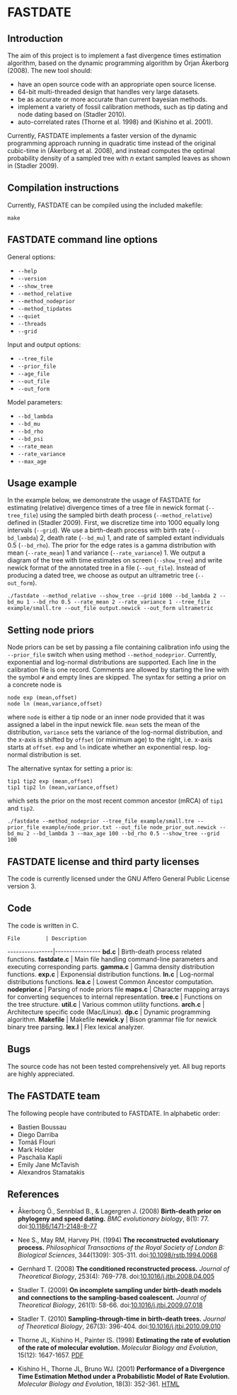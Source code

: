 # FASTDATE

## Introduction

The aim of this project is to implement a fast divergence times estimation
algorithm, based on the dynamic programming algorithm by &Ouml;rjan
&Aring;kerborg (2008). The new tool should:

* have an open source code with an appropriate open source license.
* 64-bit multi-threaded design that handles very large datasets.
* be as accurate or more accurate than current bayesian methods.
* implement a variety of fossil calibration methods, such as tip dating and node dating based on (Stadler 2010).
* auto-correlated rates (Thorne et al. 1998) and (Kishino et al. 2001).

Currently, FASTDATE implements a faster version of the dynamic programming
approach running in quadratic time instead of the original cubic-time in
(&Aring;kerborg et al. 2008), and instead computes the optimal probability
density of a sampled tree with _n_ extant sampled leaves as shown in (Stadler
2009).


## Compilation instructions

Currently, FASTDATE can be compiled using the included makefile:

`make`

## FASTDATE command line options

General options:

* `--help`
* `--version`
* `--show_tree`
* `--method_relative`
* `--method_nodeprior`
* `--method_tipdates`
* `--quiet`
* `--threads`
* `--grid`

Input and output options:

* `--tree_file`
* `--prior_file`
* `--age_file`
* `--out_file`
* `--out_form`

Model parameters:

* `--bd_lambda`
* `--bd_mu`
* `--bd_rho`
* `--bd_psi`
* `--rate_mean`
* `--rate_variance`
* `--max_age`

## Usage example

In the example below, we demonstrate the usage of FASTDATE for estimating
(relative) divergence times of a tree file in newick format (`--tree_file`)
using the sampled birth death process (`--method_relative`) defined in (Stadler
2009).
First, we discretize time into 1000 equally long intervals (`--grid`). We use a
birth-death process with birth rate (`--bd_lambda`) 2, death rate (`--bd_mu`)
1, and rate of sampled extant individuals 0.5 (`--bd_rho`). The prior for the
edge rates is a gamma distribution with mean (`--rate_mean`) 1 and variance
(`--rate_variance`) 1. We output a diagram of the tree with time estimates on
screen (`--show_tree`) and write newick format of the annotated tree in a file
(`--out_file`). Instead of producing a dated tree, we choose as output an
ultrametric tree (`--out_form`).

`./fastdate --method_relative --show_tree --grid 1000 --bd_lambda 2 --bd_mu 1 --bd_rho 0.5 --rate_mean 2 --rate_variance 1 --tree_file example/small.tre --out_file output.newick --out_form ultrametric`


## Setting node priors

Node priors can be set by passing a file containing calibration info using the
`--prior_file` switch when using method `--method_nodeprior`. Currently,
exponential and log-normal distributions are supported.  Each line in the
calibration file is one record. Comments are allowed by starting the line with
the symbol `#` and empty lines are skipped. The syntax for setting a prior on
a concrete node is

```
node exp (mean,offset)
node ln (mean,variance,offset)
```

where `node` is either a tip node or an inner node provided that it was
assigned a label in the input newick file. `mean` sets the mean of the
distribution, `variance` sets the variance of the log-normal distribution, and
the x-axis is shifted by `offset` (or minimum age) to the right, i.e.  x-axis
starts at `offset`. `exp` and `ln` indicate whether an exponential resp.
log-normal distribution is set.

The alternative syntax for setting a prior is:

```
tip1 tip2 exp (mean,offset)
tip1 tip2 ln (mean,variance,offset)
```

which sets the prior on the most recent common ancestor (mRCA) of `tip1` and
`tip2`.



`./fastdate --method_nodeprior --tree_file example/small.tre --prior_file example/node_prior.txt --out_file node_prior_out.newick --bd_mu 2 --bd_lambda 3 --max_age 100 --bd_rho 0.5 --show_tree --grid 100`

## FASTDATE license and third party licenses

The code is currently licensed under the GNU Affero General Public License version 3.

## Code

The code is written in C.

    File        | Description
----------------|----------------
**bd.c**        | Birth-death process related functions.
**fastdate.c**  | Main file handling command-line parameters and executing corresponding parts.
**gamma.c**     | Gamma density distribution functions.
**exp.c**       | Exponensial distribution functions.
**ln.c**        | Log-normal distributions functions.
**lca.c**       | Lowest Common Ancestor computation.
**nodeprior.c** | Parsing of node priors file
**maps.c**      | Character mapping arrays for converting sequences to internal representation.
**tree.c**      | Functions on the tree structure.
**util.c**      | Various common utility functions.
**arch.c**      | Architecture specific code (Mac/Linux).
**dp.c**        | Dynamic programming algorithm.
**Makefile**    | Makefile
**newick.y**    | Bison grammar file for newick binary tree parsing.
**lex.l**       | Flex lexical analyzer.

## Bugs

The source code has not been tested comprehensively yet. All bug reports are highly appreciated.

## The FASTDATE team

The following people have contributed to FASTDATE. In alphabetic order:

* Bastien Boussau
* Diego Darriba
* Tom&aacute;&scaron; Flouri
* Mark Holder
* Paschalia Kapli
* Emily Jane McTavish
* Alexandros Stamatakis

## References

* &Aring;kerborg &Ouml;., Sennblad B., & Lagergren J. (2008) 
**Birth-death prior on phylogeny and speed dating.**
*BMC evolutionary biology*, 8(1): 77.
doi:[10.1186/1471-2148-8-77](http://dx.doi.org/10.1186/1471-2148-8-77)

* Nee S., May RM, Harvey PH. (1994)
**The reconstructed evolutionary process.**
*Philosophical Transactions of the Royal Society of London B: Biological Sciences*, 344(1309): 305-311.
doi:[10.1098/rstb.1994.0068](http://dx.doi.org/10.1098/rstb.1994.0068)

* Gernhard T. (2008)
**The conditioned reconstructed process.**
*Journal of Theoretical Biology*, 253(4): 769-778.
doi:[10.1016/j.jtbi.2008.04.005](http://dx.doi.org/10.1016/j.jtbi.2008.04.005)

* Stadler T. (2009)
**On incomplete sampling under birth-death models and connections to the sampling-based coalescent.**
*Jounral of Theoretical Biology*, 261(1): 58-66.
doi:[10.1016/j.jtbi.2009.07.018](http://dx.doi.org/10.1016/j.jtbi.2009.07.018)

* Stadler T. (2010)
**Sampling-through-time in birth-death trees.**
*Journal of Theoretical Biology*, 267(3): 396-404.
doi:[10.1016/j.jtbi.2010.09.010](http://dx.doi.org/10.1016/j.jtbi.2010.09.010)

* Thorne JL, Kishino H., Painter IS. (1998)
**Estimating the rate of evolution of the rate of molecular evolution.**
*Molecular Biology and Evolution*, 15(12): 1647-1657.
[PDF](http://mbe.oxfordjournals.org/content/15/12/1647.full.pdf)

* Kishino H., Thorne JL, Bruno WJ. (2001)
**Performance of a Divergence Time Estimation Method under a Probabilistic Model of Rate Evolution.**
*Molecular Biology and Evolution*, 18(3): 352-361.
[HTML](http://mbe.oxfordjournals.org/content/18/3/352.long)
